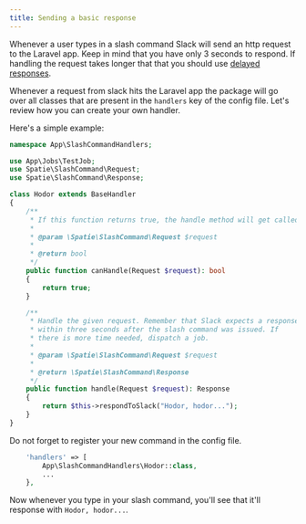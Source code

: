 ```yaml
---
title: Sending a basic response
---
```


Whenever a user types in a slash command Slack will send an http request to the Laravel app. Keep in mind that you have only 3 seconds to respond. If handling the request takes longer that that you should use [delayed responses](/laravel-slack-slash-command/v1/usage/sending-delayed-responses).

Whenever a request from slack hits the Laravel app the package will go over all classes that are present in the `handlers` key of the config file. Let's review how you can create your own handler.

Here's a simple example:

```php
namespace App\SlashCommandHandlers;

use App\Jobs\TestJob;
use Spatie\SlashCommand\Request;
use Spatie\SlashCommand\Response;

class Hodor extends BaseHandler
{
    /**
     * If this function returns true, the handle method will get called.
     *
     * @param \Spatie\SlashCommand\Request $request
     *
     * @return bool
     */
    public function canHandle(Request $request): bool
    {
        return true;
    }

    /**
     * Handle the given request. Remember that Slack expects a response
     * within three seconds after the slash command was issued. If
     * there is more time needed, dispatch a job.
     * 
     * @param \Spatie\SlashCommand\Request $request
     * 
     * @return \Spatie\SlashCommand\Response
     */
    public function handle(Request $request): Response
    {
        return $this->respondToSlack("Hodor, hodor...");
    }
}
```

Do not forget to register your new command in the config file.

```php
    'handlers' => [
        App\SlashCommandHandlers\Hodor::class,
        ...
    },    
```

Now whenever you type in your slash command, you'll see that it'll response with `Hodor, hodor...`.



